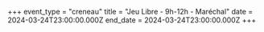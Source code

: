 +++
event_type = "creneau"
title = "Jeu Libre - 9h-12h - Maréchal"
date = 2024-03-24T23:00:00.000Z
end_date = 2024-03-24T23:00:00.000Z
+++


